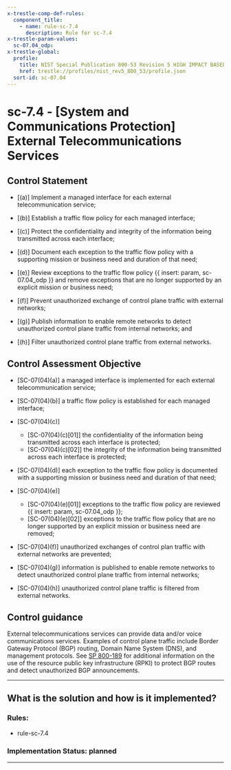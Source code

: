 ```yaml
---
x-trestle-comp-def-rules:
  component_title:
    - name: rule-sc-7.4
      description: Rule for sc-7.4
x-trestle-param-values:
  sc-07.04_odp:
x-trestle-global:
  profile:
    title: NIST Special Publication 800-53 Revision 5 HIGH IMPACT BASELINE
    href: trestle://profiles/nist_rev5_800_53/profile.json
  sort-id: sc-07.04
---
```


# sc-7.4 - \[System and Communications Protection\] External Telecommunications Services

## Control Statement

- \[(a)\] Implement a managed interface for each external telecommunication service;

- \[(b)\] Establish a traffic flow policy for each managed interface;

- \[(c)\] Protect the confidentiality and integrity of the information being transmitted across each interface;

- \[(d)\] Document each exception to the traffic flow policy with a supporting mission or business need and duration of that need;

- \[(e)\] Review exceptions to the traffic flow policy {{ insert: param, sc-07.04_odp }} and remove exceptions that are no longer supported by an explicit mission or business need;

- \[(f)\] Prevent unauthorized exchange of control plane traffic with external networks;

- \[(g)\] Publish information to enable remote networks to detect unauthorized control plane traffic from internal networks; and

- \[(h)\] Filter unauthorized control plane traffic from external networks.

## Control Assessment Objective

- \[SC-07(04)(a)\] a managed interface is implemented for each external telecommunication service;

- \[SC-07(04)(b)\] a traffic flow policy is established for each managed interface;

- \[SC-07(04)(c)\]

  - \[SC-07(04)(c)[01]\] the confidentiality of the information being transmitted across each interface is protected;
  - \[SC-07(04)(c)[02]\] the integrity of the information being transmitted across each interface is protected;

- \[SC-07(04)(d)\] each exception to the traffic flow policy is documented with a supporting mission or business need and duration of that need;

- \[SC-07(04)(e)\]

  - \[SC-07(04)(e)[01]\] exceptions to the traffic flow policy are reviewed {{ insert: param, sc-07.04_odp }};
  - \[SC-07(04)(e)[02]\] exceptions to the traffic flow policy that are no longer supported by an explicit mission or business need are removed;

- \[SC-07(04)(f)\] unauthorized exchanges of control plan traffic with external networks are prevented;

- \[SC-07(04)(g)\] information is published to enable remote networks to detect unauthorized control plane traffic from internal networks;

- \[SC-07(04)(h)\] unauthorized control plane traffic is filtered from external networks.

## Control guidance

External telecommunications services can provide data and/or voice communications services. Examples of control plane traffic include Border Gateway Protocol (BGP) routing, Domain Name System (DNS), and management protocols. See [SP 800-189](#f5edfe51-d1f2-422e-9b27-5d0e90b49c72) for additional information on the use of the resource public key infrastructure (RPKI) to protect BGP routes and detect unauthorized BGP announcements.

______________________________________________________________________

## What is the solution and how is it implemented?

<!-- For implementation status enter one of: implemented, partial, planned, alternative, not-applicable -->

<!-- Note that the list of rules under ### Rules: is read-only and changes will not be captured after assembly to JSON -->

<!-- Add control implementation description here for control: sc-7.4 -->

### Rules:

  - rule-sc-7.4

### Implementation Status: planned

______________________________________________________________________
